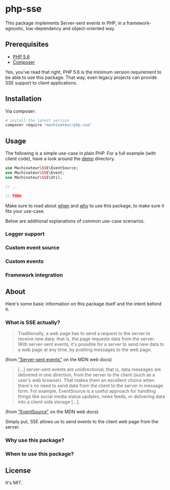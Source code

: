 # php-sse

This package implements Server-sent events in PHP, in a framework-agnostic, low-dependency and object-oriented way.

## Prerequisites

* [PHP 5.6](https://www.php.net/downloads.php)
* [Composer](https://getcomposer.org/download/)

Yes, you've read that right, PHP 5.6 is the minimum version requirement to be able to use this package. That way, even
legacy projects can provide SSE support to client applications.

## Installation

Via composer:

```bash
# install the latest version
composer require "machinateur/php-sse"
```

## Usage

The following is a simple use-case in plain PHP. For a full example (with client code), have a look around
the [demo](/demo) directory.

```php
use Machinateur\SSE\EventSource;
use Machinateur\SSE\Event;
use Machinateur\SSE\Util;

// ...

// TODO
```

Make sure to read about [when](#when-to-use-this-package) and [why](#why-use-this-package) to use this package, to make
sure it fits your use-case.

Below are additional explanations of common use-case scenarios.

### Logger support

### Custom event source

### Custom events

### Framework integration

## About

Here's some basic information on this package itself and the intent behind it.

### What is SSE actually?

> Traditionally, a web page has to send a request to the server to receive new data; that is, the page requests data
> from the server. With server-sent events, it's possible for a server to send new data to a web page at any time, by
> pushing messages to the web page.

(from ["Server-sent events"](https://developer.mozilla.org/en-US/docs/Web/API/Server-sent_events) on the MDN web docs)

> [...] server-sent events are unidirectional; that is, data messages are delivered in one direction, from the server to
> the client (such as a user's web browser). That makes them an excellent choice when there's no need to send data from
> the client to the server in message form. For example, EventSource is a useful approach for handling things like
> social
> media status updates, news feeds, or delivering data into a client-side storage [...].

(from ["EventSource"](https://developer.mozilla.org/en-US/docs/Web/API/EventSource) on the MDN web docs)

Simply put, SSE allows us to send events to the client web page from the server.

### Why use this package?

### When to use this package?

## License

It's MIT.
